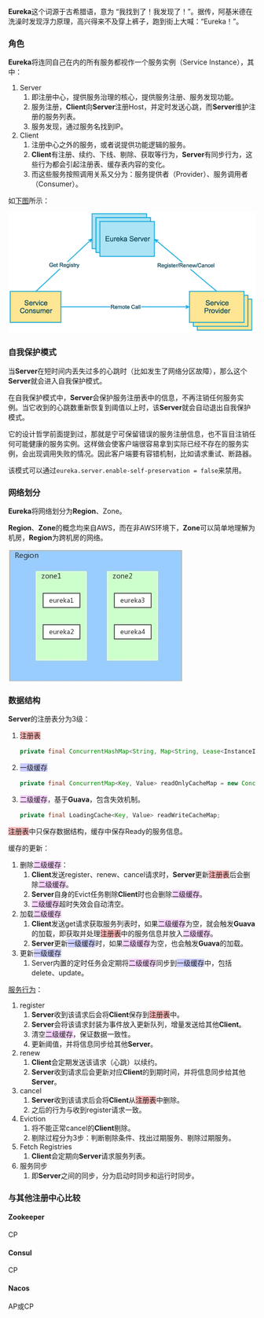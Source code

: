 **Eureka**这个词源于古希腊语，意为 “我找到了！我发现了！”。据传，阿基米德在洗澡时发现浮力原理，高兴得来不及穿上裤子，跑到街上大喊：“Eureka！”。



### 角色

**Eureka**将连同自己在内的所有服务都视作一个服务实例（Service Instance），其中：

1. Server
   1. 即注册中心，提供服务治理的核心，提供服务注册、服务发现功能。
   2. 服务注册，**Client**向**Server**注册Host，并定时发送心跳，而**Server**维护注册的服务列表。
   3. 服务发现，通过服务名找到IP。
2. Client
   1. 注册中心之外的服务，或者说提供功能逻辑的服务。
   2. **Client**有注册、续约、下线、剔除、获取等行为，**Server**有同步行为，这些行为都会引起注册表、缓存表内容的变化。
   3. 而这些服务按照调用关系又分为：服务提供者（Provider）、服务调用者（Consumer）。

如[下图](https://blog.csdn.net/qiansg123/article/details/80127590)所示：

![image](../images/6/eureka-roles.jpg)



### 自我保护模式

当**Server**在短时间内丢失过多的心跳时（比如发生了网络分区故障），那么这个**Server**就会进入自我保护模式。

在自我保护模式中，**Server**会保护服务注册表中的信息，不再注销任何服务实例。当它收到的心跳数重新恢复到阈值以上时，该**Server**就会自动退出自我保护模式。

它的设计哲学前面提到过，那就是宁可保留错误的服务注册信息，也不盲目注销任何可能健康的服务实例。这样做会使客户端很容易拿到实际已经不存在的服务实例，会出现调用失败的情况。因此客户端要有容错机制，比如请求重试、断路器。

该模式可以通过`eureka.server.enable-self-preservation = false`来禁用。



### 网络划分

**Eureka**将网络划分为**Region**、Zone。

**Region**、**Zone**的概念均来自AWS，而在非AWS环境下，**Zone**可以简单地理解为机房，**Region**为跨机房的网络。

![image](../images/6/eureka-region-zone.jpg)



### 数据结构

**Server**的注册表分为3级：

1. <span style=background:#ffb8b8>注册表</span>

   ```java
   private final ConcurrentHashMap<String, Map<String, Lease<InstanceInfo>>> registry = new ConcurrentHashMap<>();
   ```

2. <span style=background:#c9ccff>一级缓存</span>

   ```java
   private final ConcurrentMap<Key, Value> readOnlyCacheMap = new ConcurrentHashMap<>();
   ```

3. <span style=background:#f8d2ff>二级缓存</span>，基于**Guava**，包含失效机制。

   ```java
   private final LoadingCache<Key, Value> readWriteCacheMap;
   ```

<span style=background:#ffb8b8>注册表</span>中只保存数据结构，缓存中保存Ready的服务信息。

缓存的更新：

1. 删除<span style=background:#f8d2ff>二级缓存</span>：
   1. **Client**发送register、renew、cancel请求时，**Server**更新<span style=background:#ffb8b8>注册表</span>后会删除<span style=background:#f8d2ff>二级缓存</span>。
   2. **Server**自身的Evict任务剔除**Client**时也会删除<span style=background:#f8d2ff>二级缓存</span>。
   3. <span style=background:#f8d2ff>二级缓存</span>超时失效会自动清空。
2. 加载<span style=background:#f8d2ff>二级缓存</span>
   1. **Client**发送get请求获取服务列表时，如果<span style=background:#f8d2ff>二级缓存</span>为空，就会触发**Guava**的加载，即获取并处理<span style=background:#ffb8b8>注册表</span>中的服务信息并放入<span style=background:#f8d2ff>二级缓存</span>。
   2. **Server**更新<span style=background:#c9ccff>一级缓存</span>时，如果<span style=background:#f8d2ff>二级缓存</span>为空，也会触发**Guava**的加载。
3. 更新<span style=background:#c9ccff>一级缓存</span>
   1. Server内置的定时任务会定期将<span style=background:#f8d2ff>二级缓存</span>同步到<span style=background:#c9ccff>一级缓存</span>中，包括delete、update。

[服务行为](https://developer.aliyun.com/article/740352?accounttraceid=a86103375a534931a28af14f461ab194teoe)：

1. register
   1. **Server**收到该请求后会将**Client**保存到<span style=background:#ffb8b8>注册表</span>中。
   2. **Server**会将该请求封装为事件放入更新队列，增量发送给其他**Client**。
   3. 清空<span style=background:#f8d2ff>二级缓存</span>，保证数据一致性。
   4. 更新阈值，并将信息同步给其他**Server**。
2. renew
   1. **Client**会定期发送该请求（心跳）以续约。
   2. **Server**收到请求后会更新对应**Client**的到期时间，并将信息同步给其他**Server**。
3. cancel
   1. **Server**收到该请求后会将**Client**从<span style=background:#ffb8b8>注册表</span>中删除。
   2. 之后的行为与收到register请求一致。
4. Eviction
   1. 将不能正常cancel的**Client**剔除。
   2. 剔除过程分为3步：判断剔除条件、找出过期服务、剔除过期服务。
5. Fetch Registries
   1. **Client**会定期向**Server**请求服务列表。
6. 服务同步
   1. 即**Server**之间的同步，分为启动时同步和运行时同步。



### 与其他注册中心比较

#### Zookeeper

CP

#### Consul

CP

#### Nacos

AP或CP



